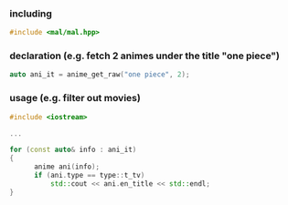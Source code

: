 <div>

### including 
```C++
#include <mal/mal.hpp>
```

### declaration (e.g. fetch 2 animes under the title "one piece")
```C++
auto ani_it = anime_get_raw("one piece", 2);
```

### usage (e.g. filter out movies)
```C++
#include <iostream>

...

for (const auto& info : ani_it)
{
	  anime ani(info);
	  if (ani.type == type::t_tv)
		  std::cout << ani.en_title << std::endl;
}
```

<div/>
